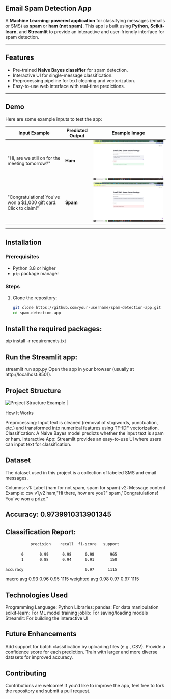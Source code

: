 ## **Email Spam Detection App**

A **Machine Learning-powered application** for classifying messages (emails or SMS) as **spam** or **ham (not spam)**. This app is built using **Python**, **Scikit-learn**, and **Streamlit** to provide an interactive and user-friendly interface for spam detection.

---

## **Features**
- Pre-trained **Naive Bayes classifier** for spam detection.
- Interactive UI for single-message classification.
- Preprocessing pipeline for text cleaning and vectorization.
- Easy-to-use web interface with real-time predictions.

---

## **Demo**
Here are some example inputs to test the app:

| Input Example                                                      | Predicted Output | Example Image                         |
|---------------------------------------------------------------------|------------------|---------------------------------------|
| "Hi, are we still on for the meeting tomorrow?"                    | **Ham**          | ![Ham Example](https://github.com/MUSTAKIMSHAIKH2942/Email-spam-detection-app/blob/main/project_spam/spam-detection/img/Captureoutputing.JPG) |
| "Congratulations! You've won a $1,000 gift card. Click to claim!"  | **Spam**         | ![Spam Example](https://github.com/MUSTAKIMSHAIKH2942/Email-spam-detection-app/blob/main/project_spam/spam-detection/img/spamoutput.JPG) |

---

## **Installation**
### Prerequisites
- Python 3.8 or higher
- `pip` package manager

### Steps
1. Clone the repository:
   ```bash
   git clone https://github.com/your-username/spam-detection-app.git
   cd spam-detection-app


## Install the required packages:

pip install -r requirements.txt

## Run the Streamlit app:

streamlit run app.py
Open the app in your browser (usually at http://localhost:8501).

## Project Structure

 ![Project Structure Example](https://github.com/MUSTAKIMSHAIKH2942/Email-spam-detection-app/blob/main/project_spam/spam-detection/img/runningapp.JPG) |


How It Works

Preprocessing: Input text is cleaned (removal of stopwords, punctuation, etc.) and transformed into numerical features using TF-IDF vectorization.
Classification: A Naive Bayes model predicts whether the input text is spam or ham.
Interactive App: Streamlit provides an easy-to-use UI where users can input text for classification.

## Dataset
The dataset used in this project is a collection of labeled SMS and email messages.

Columns:
v1: Label (ham for not spam, spam for spam)
v2: Message content
Example:
csv
v1,v2
ham,"Hi there, how are you?"
spam,"Congratulations! You've won a prize."


## Accuracy: 0.9739910313901345

## Classification Report:
               precision    recall  f1-score   support

           0       0.99      0.98      0.98       965
           1       0.88      0.94      0.91       150

    accuracy                           0.97      1115
   macro avg       0.93      0.96      0.95      1115
weighted avg       0.98      0.97      0.97      1115

## Technologies Used
Programming Language: Python
Libraries:
pandas: For data manipulation
scikit-learn: For ML model training
joblib: For saving/loading models
Streamlit: For building the interactive UI


## Future Enhancements
Add support for batch classification by uploading files (e.g., CSV).
Provide a confidence score for each prediction.
Train with larger and more diverse datasets for improved accuracy.

## Contributing
Contributions are welcome! If you'd like to improve the app, feel free to fork the repository and submit a pull request.

